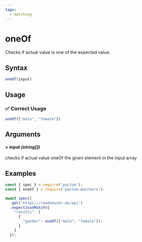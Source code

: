 ```yaml
---
tags:
  - matching
---
```


# oneOf

Checks if actual value is one of the expected value.

## Syntax

```js
oneOf(input)
```

## Usage

### ✅  Correct Usage

```js
oneOf(["male", "female"])
```

## Arguments

#### > input *(string[])*

checks if actual value oneOf the given element in the input array

## Examples

```js
const { spec } = require('pactum');
const { oneOf } = require('pactum-matchers');

await spec()
  .get('https://randomuser.me/api')
  .expectJsonMatch({
    "results": [
      {
        "gender": oneOf(["male", "female"]),
      }
    ]
  });
```